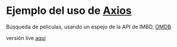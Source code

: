 # Ejemplo del uso de [Axios](https://github.com/axios/axios)
Búsqueda de peliculas, usando un espejo de la API de IMBD, [OMDB](http://www.omdbapi.com/)

versión live [aquí](https://fernandochata.github.io/js_test_axios/)
